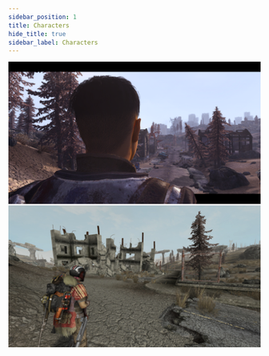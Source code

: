 ```yaml
---
sidebar_position: 1
title: Characters
hide_title: true
sidebar_label: Characters
---
```

![NPC 1](assets/npcs/npc1.png)
![NPC 2](assets/npcs/npc2.jpg)
